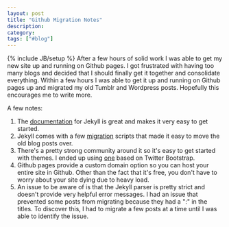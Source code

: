 ```yaml
---
layout: post
title: "Github Migration Notes"
description:
category:
tags: ["#blog"]
---
```

{% include JB/setup %}
After a few hours of solid work I was able to get my new site up and running on Github pages. I got frustrated with
having too many blogs and decided that I should finally get it together and consolidate everything. Within a few hours
I was able to get it up and running on Github pages up and migrated my old Tumblr and Wordpress posts. Hopefully this
encourages me to write more.

A few notes:
1. The <a href="https://github.com/mojombo/jekyll">documentation</a> for Jekyll is great and makes it very easy to get started.
2. Jekyll comes with a few <a href="https://github.com/mojombo/jekyll/wiki/blog-migrations">migration</a> scripts that made it easy to move the old blog posts over.
3. There's a pretty strong community around it so it's easy to get started with themes. I ended up using <a href="http://jekyllbootstrap.com/">one</a> based on
Twitter Bootstrap.
4. Github pages provide a custom domain option so you can host your entire site in Github. Other than the fact that it's
free, you don't have to worry about your site dying due to heavy load.
5. An issue to be aware of is that the Jekyll parser is pretty strict and doesn't provide very helpful error messages. I
had an issue that prevented some posts from migrating because they had a ":" in the titles. To discover this, I had to
migrate a few posts at a time until I was able to identify the issue.